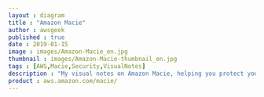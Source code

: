 ```yaml
---
layout : diagram
title : "Amazon Macie"
author : awsgeek
published : true
date : 2019-01-15
image : images/Amazon-Macie_en.jpg
thumbnail : images/Amazon-Macie-thumbnail_en.jpg
tags : [AWS,Macie,Security,VisualNotes]
description : "My visual notes on Amazon Macie, helping you protect your data by discovering, classifying, and protecting sensitive data stored in Amazon S3"
product : aws.amazon.com/macie/
---
```

